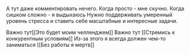 А тут даже комментировать нечего. 
Когда просто - мне скучно. Когда сишком сложно - я выдыхаюсь
Нужно поддерживать умеренный уровень стресса и ставить себе масштабные и интересные задачи.

Важно тут[[Это будет моим челленджем]]
Важно тут [[Стремись к конкурентным условиям]]
Из-за этого я всегда должен чем-то заниматься [[Без работы я мертв]]
